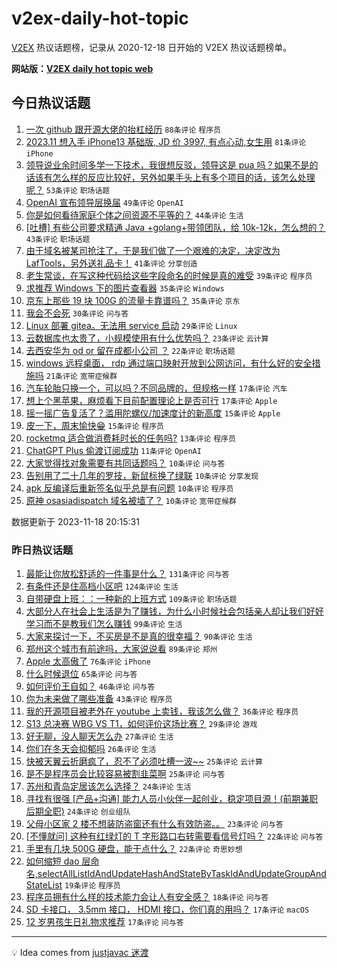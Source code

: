 # v2ex-daily-hot-topic

[V2EX](https://www.v2ex.com/) 热议话题榜，记录从 2020-12-18 日开始的 V2EX 热议话题榜单。

**网站版：[V2EX daily hot topic web](https://boojack.github.io/v2ex-daily-hot-topic-web/)**

## 今日热议话题

<!-- TODAY BEGIN -->

1. [一次 github 跟开源大佬的抬杠经历](https://www.v2ex.com/t/993100) `88条评论` `程序员`
1. [2023.11 想入手 iPhone13 基础版, JD 价 3997, 有点心动,女生用](https://www.v2ex.com/t/992986) `81条评论` `iPhone`
1. [领导说业余时间多学一下技术，我很想反驳，领导这是 pua 吗？如果不是的话该有怎么样的反应比较好，另外如果手头上有多个项目的话，该怎么处理呢？](https://www.v2ex.com/t/993073) `53条评论` `职场话题`
1. [OpenAI 宣布领导层换届](https://www.v2ex.com/t/992983) `49条评论` `OpenAI`
1. [你是如何看待家庭个体之间资源不平等的？](https://www.v2ex.com/t/992972) `44条评论` `生活`
1. [[吐槽] 有些公司要求精通 Java +golang+带领团队，给 10k-12k，怎么想的？](https://www.v2ex.com/t/992979) `43条评论` `职场话题`
1. [由于域名被某司抢注了，于是我们做了一个艰难的决定，决定改为 LafTools，另外送礼品卡！](https://www.v2ex.com/t/993044) `41条评论` `分享创造`
1. [老生常谈，在写这种代码给这些字段命名的时候是真的难受](https://www.v2ex.com/t/993051) `39条评论` `程序员`
1. [求推荐 Windows 下的图片查看器](https://www.v2ex.com/t/993040) `35条评论` `Windows`
1. [京东上那些 19 块 100G 的流量卡靠谱吗？](https://www.v2ex.com/t/992998) `35条评论` `京东`
1. [我会不会死](https://www.v2ex.com/t/993006) `30条评论` `问与答`
1. [Linux 部署 gitea。无法用 service 启动](https://www.v2ex.com/t/992990) `29条评论` `Linux`
1. [云数据库也太贵了，小规模使用有什么优势吗？](https://www.v2ex.com/t/993114) `23条评论` `云计算`
1. [去西安华为 od or 留在成都小公司 ？](https://www.v2ex.com/t/993067) `22条评论` `职场话题`
1. [windows 远程桌面， rdp 通过端口映射开放到公网访问，有什么好的安全措施吗](https://www.v2ex.com/t/993104) `21条评论` `宽带症候群`
1. [汽车轮胎只换一个，可以吗？不同品牌的，但规格一样](https://www.v2ex.com/t/993053) `17条评论` `汽车`
1. [想上个黑苹果，麻烦看下目前配置理论上是否可行](https://www.v2ex.com/t/993015) `17条评论` `Apple`
1. [摇一摇广告复活了？滥用陀螺仪/加速度计的新高度](https://www.v2ex.com/t/993075) `15条评论` `Apple`
1. [皮一下，周末愉快😁](https://www.v2ex.com/t/992974) `15条评论` `程序员`
1. [rocketmq 适合做消费耗时长的任务吗?](https://www.v2ex.com/t/993079) `13条评论` `程序员`
1. [ChatGPT Plus 偷渡订阅成功](https://www.v2ex.com/t/992980) `11条评论` `OpenAI`
1. [大家觉得找对象需要有共同话题吗？](https://www.v2ex.com/t/993124) `10条评论` `问与答`
1. [告别用了二十几年的罗技，新鼠标换了绿联](https://www.v2ex.com/t/993123) `10条评论` `分享发现`
1. [apk 反编译后重新签名似乎总是有问题](https://www.v2ex.com/t/993101) `10条评论` `程序员`
1. [原神 osasiadispatch 域名被墙了？](https://www.v2ex.com/t/993059) `10条评论` `宽带症候群`

数据更新于 2023-11-18 20:15:31

<!-- TODAY END -->

### 昨日热议话题

<!-- YESTERDAY BEGIN -->

1. [最能让你放松舒适的一件事是什么？](https://www.v2ex.com/t/992694) `131条评论` `问与答`
1. [有条件还是住高档小区吧](https://www.v2ex.com/t/992660) `124条评论` `生活`
1. [自带硬盘上班：：一种新的上班方式](https://www.v2ex.com/t/992658) `109条评论` `职场话题`
1. [大部分人在社会上生活是为了赚钱，为什么小时候社会包括亲人却让我们好好学习而不是教我们怎么赚钱](https://www.v2ex.com/t/992700) `99条评论` `生活`
1. [大家来探讨一下，不买房是不是真的很幸福？](https://www.v2ex.com/t/992734) `90条评论` `生活`
1. [郑州这个城市有前途吗，大家说说看](https://www.v2ex.com/t/992713) `89条评论` `郑州`
1. [Apple 太高傲了](https://www.v2ex.com/t/992766) `76条评论` `iPhone`
1. [什么时候退位](https://www.v2ex.com/t/992683) `65条评论` `问与答`
1. [如何评价王自如？](https://www.v2ex.com/t/992844) `46条评论` `问与答`
1. [你为未来做了哪些准备](https://www.v2ex.com/t/992675) `43条评论` `程序员`
1. [我的开源项目被老外在 youtube 上卖钱，我该怎么做？](https://www.v2ex.com/t/992760) `36条评论` `程序员`
1. [S13 总决赛 WBG VS T1，如何评价这场比赛？](https://www.v2ex.com/t/992827) `29条评论` `游戏`
1. [好无聊，没人聊天怎么办](https://www.v2ex.com/t/992880) `27条评论` `生活`
1. [你们在冬天会抑郁吗](https://www.v2ex.com/t/992759) `26条评论` `生活`
1. [快被天翼云折磨疯了，忍不了必须吐槽一波~~](https://www.v2ex.com/t/992810) `25条评论` `云计算`
1. [是不是程序员会比较容易被割韭菜啊](https://www.v2ex.com/t/992674) `25条评论` `问与答`
1. [苏州和青岛定居该怎么选择？](https://www.v2ex.com/t/992786) `24条评论` `生活`
1. [寻找有很强 [产品+沟通] 能力人员小伙伴一起创业，稳定项目源！(前期兼职后期全职)](https://www.v2ex.com/t/992653) `24条评论` `创业组队`
1. [父母小区家 2 楼不想装防盗窗还有什么有效防盗。。](https://www.v2ex.com/t/992696) `23条评论` `问与答`
1. [[不懂就问] 这种有红绿灯的 T 字形路口右转需要看信号灯吗？](https://www.v2ex.com/t/992933) `22条评论` `问与答`
1. [手里有几块 500G 硬盘，能干点什么？](https://www.v2ex.com/t/992763) `22条评论` `奇思妙想`
1. [如何缩短 dao 层命名,selectAllListIdAndUpdateHashAndStateByTaskIdAndUpdateGroupAndStateList](https://www.v2ex.com/t/992758) `19条评论` `程序员`
1. [程序员拥有什么样的技术能力会让人有安全感？](https://www.v2ex.com/t/992673) `18条评论` `问与答`
1. [SD 卡接口， 3.5mm 接口， HDMI 接口，你们真的用吗？](https://www.v2ex.com/t/992943) `17条评论` `macOS`
1. [12 岁男孩生日礼物求推荐](https://www.v2ex.com/t/992717) `17条评论` `问与答`

<!-- YESTERDAY END -->

---

💡 Idea comes from [justjavac 迷渡](https://github.com/justjavac/)

